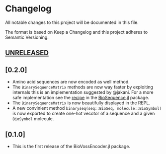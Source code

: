 # Changelog

All notable changes to this project will be documented in this file.

The format is based on Keep a Changelog and this project adheres to Semantic Versioning.

## [UNRELEASED](https://github.com/camilogarciabotero/BioVossEncoder.jl/compare/v0.2.0...main)

## [0.2.0]

- Amino acid sequences are now encoded as well method.
- The `BinarySequenceMatrix` methods are now way faster by exploiting internals this is an implementation suggested by @jakani. For a more safe implementation see the [recipe](https://biojulia.dev/BioSequences.jl/dev/recipes/) in the [BioSequence.jl](https://biojulia.dev/BioSequences.jl/dev/recipes/) package.
- The `BinarySequenceMatrix` is now beautifully displayed in the REPL.
- A new convinient method `binaryseq(seq::BioSeq, molecule::BioSymbol)` is now exported to create one-hot vecotor of a sequence and a given `BioSymbol` molecule.

## [0.1.0]

- This is the first release of the BioVossEncoder.jl package.